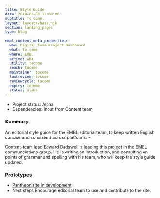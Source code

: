 ```yaml
---
title: Style Guide
date: 2019-01-08 12:00:00
subtitle: To come.
layout: layouts/base.njk
section: landing_pages
type: blog

embl_content_meta_properties:
  who: Digital Team Project Dashboard
  what: to come
  where: EMBL
  active: who
  utility: tocome
  reach: tocome
  maintainer: tocome
  lastreview: tocome
  reviewcycle: tocome
  expiry: tocome
  status: alpha
---
```


- Project status: Alpha
- Dependencies: Input from Content team

### Summary

An editorial style guide for the EMBL editorial team, to keep written English concise and consistent across platforms. -

Content-team lead Edward Dadswell is leading this project in the EMBL communciations group. He is writing an introduction, and consulting on points of grammar and spelling with his team, who will keep the style guide updated.
### Prototypes

- [Pantheon site in development](http://dev-embl-editorial-style-guide.pantheonsite.io/)
- Next steps Encourage editorial team to use and contribute to the site.
